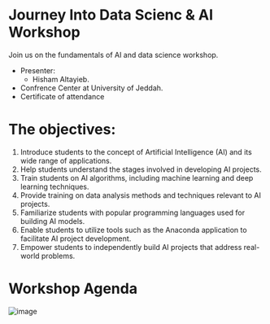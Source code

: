 # Journey Into Data Scienc & AI Workshop
Join us on the fundamentals of AI and data science workshop.
- Presenter:
   * Hisham Altayieb.
- Confrence Center at University of Jeddah.
- Certificate of attendance

# The objectives:

1. Introduce students to the concept of Artificial Intelligence (AI) and its wide range of applications.
2. Help students understand the stages involved in developing AI projects.
3. Train students on AI algorithms, including machine learning and deep learning techniques.
4. Provide training on data analysis methods and techniques relevant to AI projects.
5. Familiarize students with popular programming languages used for building AI models.
6. Enable students to utilize tools such as the Anaconda application to facilitate AI project development.
7. Empower students to independently build AI projects that address real-world problems.

# Workshop Agenda
![image](https://github.com/AiClub-UJ/Workshop-Ai-Data/assets/146866270/0968c114-9bf0-44c1-a242-111161f122bf)

